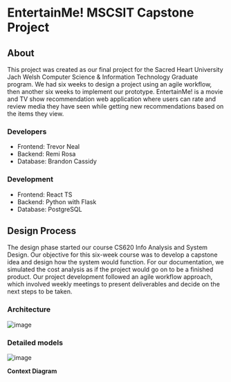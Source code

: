 ﻿# EntertainMe! MSCSIT Capstone Project

## About
This project was created as our final project for the Sacred Heart University Jach Welsh Computer Science & Information Technology Graduate program. We had six weeks to design a project using an agile workflow, then another six weeks to implement our prototype.
EntertainMe! is a movie and TV show recommendation web application where users can rate and review media they have seen while getting new recommendations based on the items they view. 

### Developers
- Frontend: Trevor Neal
- Backend: Remi Rosa
- Database: Brandon Cassidy

### Development
- Frontend: React TS
- Backend: Python with Flask
- Database: PostgreSQL

## Design Process
The design phase started our course CS620 Info Analysis and System Design. Our objective for this six-week course was to develop a capstone idea and design how the system would function. For our documentation, we simulated the cost analysis as if the project would go on to be a finished product. Our project development followed an agile workflow approach, which involved weekly meetings to present deliverables and decide on the next steps to be taken.

### Architecture
![image](https://github.com/Delphant/EntertainMe/assets/69480306/3ce1d611-e258-48af-8258-a8a4a7380259)

### Detailed models
![image](https://github.com/Delphant/EntertainMe/assets/69480306/d9e733b0-c872-4c94-9c64-06fd4fbfe1ea)

**Context Diagram**


